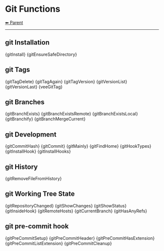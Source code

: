 # Git Functions

<!-- TEMPLATE header 2 -->
[⬅ Parent ](../index.md)
<hr />

## git Installation

{gitInstall}
{gitEnsureSafeDirectory}

## git Tags

{gitTagDelete}
{gitTagAgain}
{gitTagVersion}
{gitVersionList}
{gitVersionLast}
{veeGitTag}

## git Branches

{gitBranchExists}
{gitBranchExistsRemote}
{gitBranchExistsLocal}
{gitBranchify}
{gitBranchMergeCurrent}

## git Development

{gitCommitHash}
{gitCommit}
{gitMainly}
{gitFindHome}
{gitHookTypes}
{gitInstallHook}
{gitInstallHooks}

## git History

{gitRemoveFileFromHistory}

## git Working Tree State

{gitRepositoryChanged}
{gitShowChanges}
{gitShowStatus}
{gitInsideHook}
{gitRemoteHosts}
{gitCurrentBranch}
{gitHasAnyRefs}

## git pre-commit hook

{gitPreCommitSetup}
{gitPreCommitHeader}
{gitPreCommitHasExtension}
{gitPreCommitListExtension}
{gitPreCommitCleanup}
